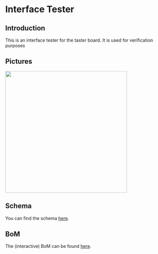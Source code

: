 # Interface Tester

## Introduction
This is an interface tester for the taster board. It is used for verification purposes

## Pictures
<img src="Pictures/TopView.png" width="384">

## Schema
You can find the schema [here](Interface-Tester.pdf).

## BoM
The (interactive) BoM can be found [here](https://basilfx.github.io/KNX-Universal-Taster/pcb/Interface-Tester/BoM/ibom.html).
